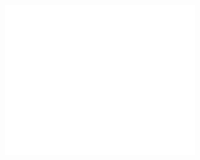 <div align="center">
	<br>
	<div>
		<img src="yeahIKnowItsStrangeButItWorks.svg" width="800" height="400">
	</div>
	<br>
</div>
